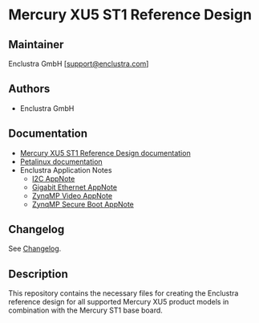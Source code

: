 # Mercury XU5 ST1 Reference Design

## Maintainer

Enclustra GmbH [support@enclustra.com]

## Authors

* Enclustra GmbH

## Documentation

* [Mercury XU5 ST1 Reference Design documentation](./reference_design/doc/Mercury_XU5_ST1.pdf)
* [Petalinux documentation](https://github.com/enclustra/PetalinuxDocumentation)
* Enclustra Application Notes
  - [I2C AppNote](https://github.com/enclustra/I2CAppNote)
  - [Gigabit Ethernet AppNote](https://github.com/enclustra/GigabitEthernetAppNote)
  - [ZynqMP Video AppNote](https://github.com/enclustra/ZynqMpVideoAppNote)
  - [ZynqMP Secure Boot AppNote](https://github.com/enclustra/ZynqMPSecureBootAppNote)

## Changelog
See [Changelog](changelog.md).

## Description
This repository contains the necessary files for creating the Enclustra reference design for all supported Mercury XU5 product models in combination with the Mercury ST1 base board.
